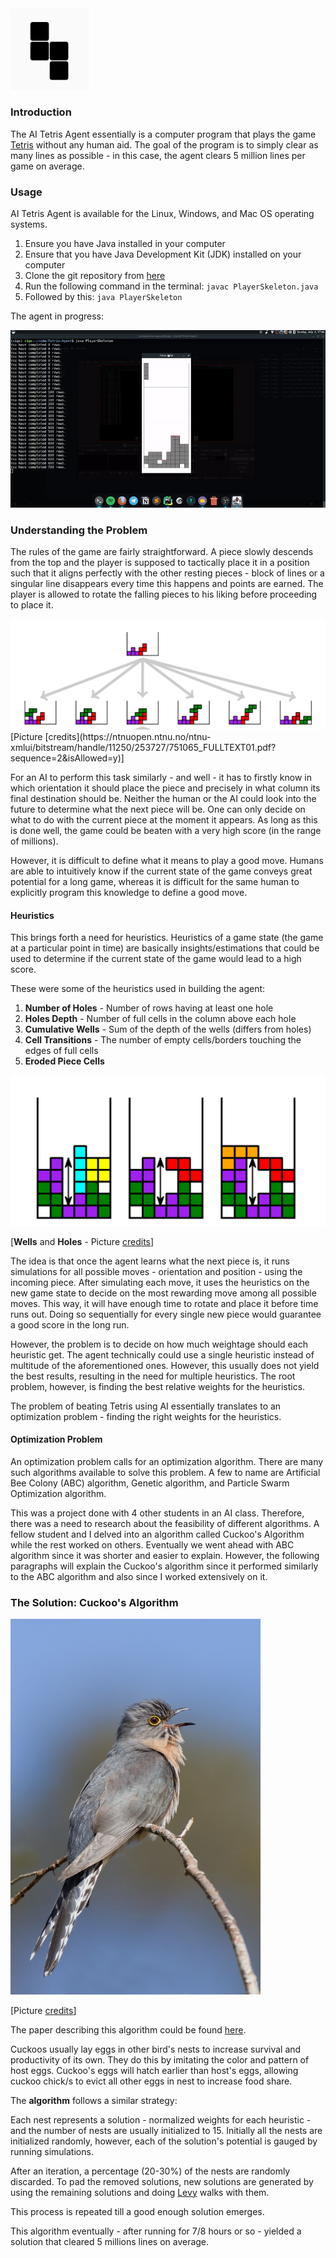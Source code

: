 <img width="125" src="/assets/img/tetris/tetris.png">

### Introduction 
The AI Tetris Agent essentially is a computer program that plays the game [Tetris](https://en.wikipedia.org/wiki/Tetris) without any human aid. The goal of the program is to simply clear as many lines as possible - in this case, the agent clears 5 million lines per game on average.      
        
### Usage 
AI Tetris Agent is available for the Linux, Windows, and Mac OS operating systems.        
        
1. Ensure you have Java installed in your computer      
2. Ensure that you have Java Development Kit (JDK) installed on your computer      
3. Clone the git repository from [here](https://github.com/jaivigneshvenugopal/Tetris-Agent)      
4. Run the following command in the terminal: `javac PlayerSkeleton.java` 
5. Followed by this: `java PlayerSkeleton`      
   
 The agent in progress:

<img width="1080" src="/assets/img/tetris/tetris1.gif">      
 
### Understanding the Problem   
 The rules of the game are fairly straightforward. A piece slowly descends from the top and the player is supposed to tactically place it in a position such that it aligns perfectly with the other resting pieces - block of lines or a singular line disappears every time this happens and points are earned. The player is allowed to rotate the falling pieces to his liking before proceeding to place it.      
  
<img src="/assets/img/tetris/tetris2.png">  
[Picture [credits](https://ntnuopen.ntnu.no/ntnu-xmlui/bitstream/handle/11250/253727/751065_FULLTEXT01.pdf?sequence=2&isAllowed=y)]  
  
For an AI to perform this task similarly - and well - it has to firstly know in which orientation it should place the piece and precisely in what column its final destination should be. Neither the human or the AI could look into the future to determine what the next piece will be. One can only decide on what to do with the current piece at the moment it appears. As long as this is done well, the game could be beaten with a very high score (in the range of millions).  
      
However, it is difficult to define what it means to play a good move. Humans are able to intuitively know if the current state of the game conveys great potential for a long game, whereas it is difficult for the same human to explicitly program this knowledge to define a good move.     
    
#### Heuristics
This brings forth a need for heuristics. Heuristics of a game state (the game at a particular point in time) are basically insights/estimations that could be used to determine if the current state of the game would lead to a high score.     
    
These were some of the heuristics used in building the agent:      
      
1. **Number of Holes** - Number of rows having at least one hole  
2. **Holes Depth** - Number of full cells in the column above each hole   
3. **Cumulative Wells** -  Sum of the depth of the wells (differs from holes)  
4. **Cell Transitions** - The number of empty cells/borders touching the edges of full cells       
5. **Eroded Piece Cells**   

<img src="/assets/img/tetris/tetris3.png">  

[**Wells** and **Holes** - Picture [credits](https://ntnuopen.ntnu.no/ntnu-xmlui/bitstream/handle/11250/253727/751065_FULLTEXT01.pdf?sequence=2&isAllowed=y)]  
  
The idea is that once the agent learns what the next piece is, it runs simulations for all possible moves - orientation and position - using the incoming piece. After simulating each move, it uses the heuristics on the new game state to decide on the most rewarding move among all possible moves. This way, it will have enough time to rotate and place it before time runs out. Doing so sequentially for every single new piece would guarantee a good score in the long run.    
      
However, the problem is to decide on how much weightage should each heuristic get. The agent technically could use a single heuristic instead of multitude of the aforementioned ones. However, this usually does not yield the best results, resulting in the need for multiple heuristics. The root problem, however, is finding the best relative weights for the heuristics.    
      
The problem of beating Tetris using AI essentially translates to an optimization problem - finding the right weights for the heuristics.    
    
#### Optimization Problem 
An optimization problem calls for an optimization algorithm. There are many such algorithms available to solve this problem. A few to name are Artificial Bee Colony (ABC) algorithm, Genetic algorithm, and Particle Swarm Optimization algorithm.     
    
This was a project done with 4 other students in an AI class. Therefore, there was a need to research about the feasibility of different algorithms. A fellow student and I delved into an algorithm called Cuckoo's Algorithm while the rest worked on others. Eventually we went ahead with ABC algorithm since it was shorter and easier to explain. However, the following paragraphs will explain the Cuckoo's algorithm since it performed similarly to the ABC algorithm and also since I worked extensively on it.    
      
### The Solution: Cuckoo's Algorithm 

<img width="400" src="/assets/img/tetris/tetris4.jpg">  

[Picture [credits](https://en.wikipedia.org/wiki/Cuckoo)]
  
The paper describing this algorithm could be found [here](https://arxiv.org/pdf/1003.1594.pdf).    
  
Cuckoos usually lay eggs in other bird's nests to increase survival and productivity of its own. They do this by imitating the color and pattern of host eggs. Cuckoo's eggs will hatch earlier than host's eggs, allowing cuckoo chick/s to evict all other eggs in nest to increase food share. 

The **algorithm** follows a similar strategy: 

Each nest represents a solution - normalized weights for each heuristic - and the number of nests are usually initialized to 15. Initially all the nests are initialized randomly, however, each of the solution's potential is gauged by running simulations. 

After an iteration, a percentage (20-30%) of the nests are randomly discarded. To pad the removed solutions, new solutions are generated by using the remaining solutions and doing [Levy](https://en.wikipedia.org/wiki/L%C3%A9vy_flight) walks with them. 

This process is repeated till a good enough solution emerges.

This algorithm eventually - after running for 7/8 hours or so - yielded a solution that cleared 5 millions lines on average.
